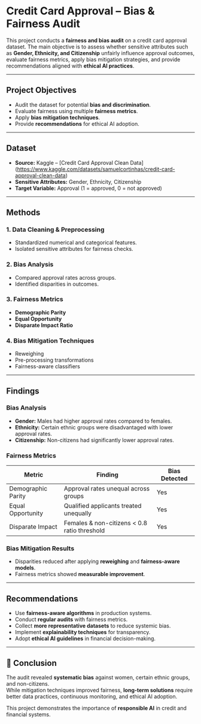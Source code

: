 # Credit Card Approval – Bias & Fairness Audit  

This project conducts a **fairness and bias audit** on a credit card approval dataset. The main objective is to assess whether sensitive attributes such as **Gender, Ethnicity, and Citizenship** unfairly influence approval outcomes, evaluate fairness metrics, apply bias mitigation strategies, and provide recommendations aligned with **ethical AI practices**.  

---

## Project Objectives  
- Audit the dataset for potential **bias and discrimination**.  
- Evaluate fairness using multiple **fairness metrics**.  
- Apply **bias mitigation techniques**.  
- Provide **recommendations** for ethical AI adoption.  

---

## Dataset  
- **Source:** Kaggle – [Credit Card Approval Clean Data] (https://www.kaggle.com/datasets/samuelcortinhas/credit-card-approval-clean-data)
- **Sensitive Attributes:** Gender, Ethnicity, Citizenship  
- **Target Variable:** Approval (1 = approved, 0 = not approved)  

---

## Methods  

### 1. Data Cleaning & Preprocessing  
- Standardized numerical and categorical features.  
- Isolated sensitive attributes for fairness checks.  

### 2. Bias Analysis  
- Compared approval rates across groups.  
- Identified disparities in outcomes.  

### 3. Fairness Metrics  
- **Demographic Parity**  
- **Equal Opportunity**  
- **Disparate Impact Ratio**  

### 4. Bias Mitigation Techniques  
- Reweighing  
- Pre-processing transformations  
- Fairness-aware classifiers  

---

## Findings  

### Bias Analysis  
- **Gender:** Males had higher approval rates compared to females.  
- **Ethnicity:** Certain ethnic groups were disadvantaged with lower approval rates.  
- **Citizenship:** Non-citizens had significantly lower approval rates.  

### Fairness Metrics  

| Metric             | Finding                                   | Bias Detected |
|--------------------|-------------------------------------------|---------------|
| Demographic Parity | Approval rates unequal across groups       | Yes |
| Equal Opportunity  | Qualified applicants treated unequally     | Yes |
| Disparate Impact   | Females & non-citizens < 0.8 ratio threshold | Yes |

### Bias Mitigation Results  
- Disparities reduced after applying **reweighing** and **fairness-aware models**.  
- Fairness metrics showed **measurable improvement**.  

---

## Recommendations  
- Use **fairness-aware algorithms** in production systems.  
- Conduct **regular audits** with fairness metrics.  
- Collect **more representative datasets** to reduce systemic bias.  
- Implement **explainability techniques** for transparency.  
- Adopt **ethical AI guidelines** in financial decision-making.  

---

## 📌 Conclusion  
The audit revealed **systematic bias** against women, certain ethnic groups, and non-citizens.  
While mitigation techniques improved fairness, **long-term solutions** require better data practices, continuous monitoring, and ethical AI adoption.  

This project demonstrates the importance of **responsible AI** in credit and financial systems.  

